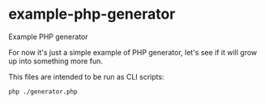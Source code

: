 # example-php-generator
Example PHP generator

For now it's just a simple example of PHP generator, let's see if it will grow up into something more fun.

This files are intended to be run as CLI scripts:
```console
php ./generator.php
```
